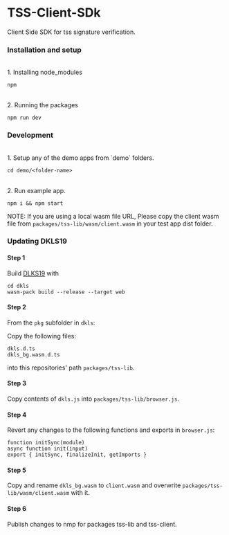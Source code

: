 # TSS-Client-SDk

Client Side SDK for tss signature verification.

### Installation and setup

<br />
1. Installing node_modules

```
npm
```

<br />
2. Running the packages

```
npm run dev
```

### Development

<br />
1. Setup any of the demo apps from `demo` folders.

```
cd demo/<folder-name>
```

<br />
2. Run example app.

```
npm i && npm start
```

NOTE: If you are using a local wasm file URL, Please copy the client wasm file from `packages/tss-lib/wasm/client.wasm` in your test app dist folder.

### Updating DKLS19

#### Step 1

Build [DLKS19](https://github.com/torusresearch/dkls) with

```
cd dkls
wasm-pack build --release --target web
```

#### Step 2

From the `pkg` subfolder in `dkls`:

Copy the following files:

```
dkls.d.ts
dkls_bg.wasm.d.ts
```

into this repositories' path `packages/tss-lib`.

#### Step 3

Copy contents of `dkls.js` into `packages/tss-lib/browser.js`.

#### Step 4

Revert any changes to the following functions and exports in `browser.js`:

```
function initSync(module)
async function init(input)
export { initSync, finalizeInit, getImports }
```

#### Step 5

Copy and rename `dkls_bg.wasm` to `client.wasm` and overwrite `packages/tss-lib/wasm/client.wasm` with it.

#### Step 6

Publish changes to nmp for packages tss-lib and tss-client.
